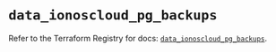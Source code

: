# `data_ionoscloud_pg_backups`

Refer to the Terraform Registry for docs: [`data_ionoscloud_pg_backups`](https://registry.terraform.io/providers/ionos-cloud/ionoscloud/6.5.0/docs/data-sources/pg_backups).
